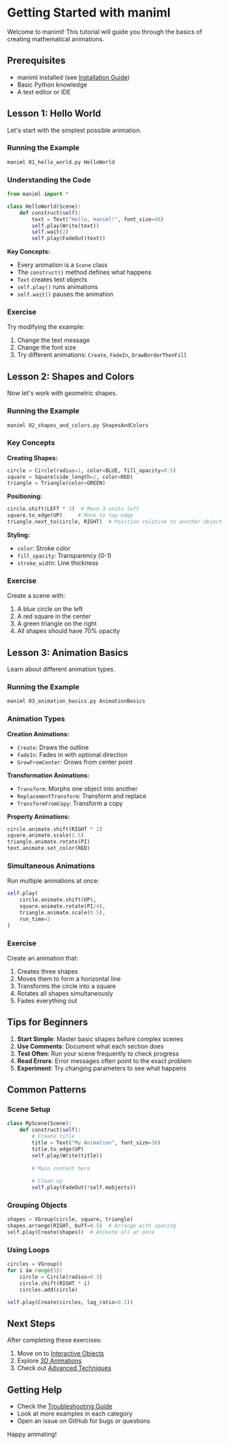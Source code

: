 # Getting Started with maniml

Welcome to maniml! This tutorial will guide you through the basics of creating mathematical animations.

## Prerequisites

- maniml installed (see [Installation Guide](../../INSTALLATION.md))
- Basic Python knowledge
- A text editor or IDE

## Lesson 1: Hello World

Let's start with the simplest possible animation.

### Running the Example

```bash
maniml 01_hello_world.py HelloWorld
```

### Understanding the Code

```python
from maniml import *

class HelloWorld(Scene):
    def construct(self):
        text = Text("Hello, maniml!", font_size=48)
        self.play(Write(text))
        self.wait(2)
        self.play(FadeOut(text))
```

**Key Concepts:**
- Every animation is a `Scene` class
- The `construct()` method defines what happens
- `Text` creates text objects
- `self.play()` runs animations
- `self.wait()` pauses the animation

### Exercise

Try modifying the example:
1. Change the text message
2. Change the font size
3. Try different animations: `Create`, `FadeIn`, `DrawBorderThenFill`

## Lesson 2: Shapes and Colors

Now let's work with geometric shapes.

### Running the Example

```bash
maniml 02_shapes_and_colors.py ShapesAndColors
```

### Key Concepts

**Creating Shapes:**
```python
circle = Circle(radius=1, color=BLUE, fill_opacity=0.5)
square = Square(side_length=2, color=RED)
triangle = Triangle(color=GREEN)
```

**Positioning:**
```python
circle.shift(LEFT * 3)  # Move 3 units left
square.to_edge(UP)     # Move to top edge
triangle.next_to(circle, RIGHT)  # Position relative to another object
```

**Styling:**
- `color`: Stroke color
- `fill_opacity`: Transparency (0-1)
- `stroke_width`: Line thickness

### Exercise

Create a scene with:
1. A blue circle on the left
2. A red square in the center
3. A green triangle on the right
4. All shapes should have 70% opacity

## Lesson 3: Animation Basics

Learn about different animation types.

### Running the Example

```bash
maniml 03_animation_basics.py AnimationBasics
```

### Animation Types

**Creation Animations:**
- `Create`: Draws the outline
- `FadeIn`: Fades in with optional direction
- `GrowFromCenter`: Grows from center point

**Transformation Animations:**
- `Transform`: Morphs one object into another
- `ReplacementTransform`: Transform and replace
- `TransformFromCopy`: Transform a copy

**Property Animations:**
```python
circle.animate.shift(RIGHT * 2)
square.animate.scale(1.5)
triangle.animate.rotate(PI)
text.animate.set_color(RED)
```

### Simultaneous Animations

Run multiple animations at once:
```python
self.play(
    circle.animate.shift(UP),
    square.animate.rotate(PI/4),
    triangle.animate.scale(0.5),
    run_time=2
)
```

### Exercise

Create an animation that:
1. Creates three shapes
2. Moves them to form a horizontal line
3. Transforms the circle into a square
4. Rotates all shapes simultaneously
5. Fades everything out

## Tips for Beginners

1. **Start Simple**: Master basic shapes before complex scenes
2. **Use Comments**: Document what each section does
3. **Test Often**: Run your scene frequently to check progress
4. **Read Errors**: Error messages often point to the exact problem
5. **Experiment**: Try changing parameters to see what happens

## Common Patterns

### Scene Setup
```python
class MyScene(Scene):
    def construct(self):
        # Create title
        title = Text("My Animation", font_size=36)
        title.to_edge(UP)
        self.play(Write(title))
        
        # Main content here
        
        # Clean up
        self.play(FadeOut(*self.mobjects))
```

### Grouping Objects
```python
shapes = VGroup(circle, square, triangle)
shapes.arrange(RIGHT, buff=0.5)  # Arrange with spacing
self.play(Create(shapes))  # Animate all at once
```

### Using Loops
```python
circles = VGroup()
for i in range(5):
    circle = Circle(radius=0.3)
    circle.shift(RIGHT * i)
    circles.add(circle)

self.play(Create(circles, lag_ratio=0.1))
```

## Next Steps

After completing these exercises:
1. Move on to [Interactive Objects](../02_interactive_objects/README.md)
2. Explore [3D Animations](../03_3d_animations/README.md)
3. Check out [Advanced Techniques](../04_advanced_techniques/README.md)

## Getting Help

- Check the [Troubleshooting Guide](../../TROUBLESHOOTING.md)
- Look at more examples in each category
- Open an issue on GitHub for bugs or questions

Happy animating!